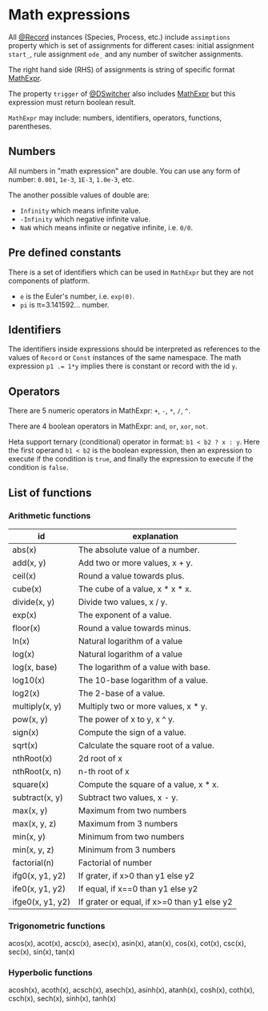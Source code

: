 # Math expressions

All [@Record](./classes#record) instances (Species, Process, etc.) include `assimptions` property which is set of assignments for different cases: initial assignment `start_`, rule assignment `ode_` and any number of switcher assignments.

The right hand side (RHS) of assignments is string of specific format [MathExpr](./classes#mathexpr).

The property `trigger` of [@DSwitcher](./classes#dswitcher) also includes [MathExpr](./classes#mathexpr) but this expression must return boolean result.

`MathExpr` may include: numbers, identifiers, operators, functions, parentheses.

## Numbers

All numbers in "math expression" are double. You can use any form of number: `0.001`, `1e-3`, `1E-3`, `1.0e-3`, etc.

The another possible values of double are:
- `Infinity` which means infinite value.
- `-Infinity` which negative infinite value.
- `NaN` which means infinite or negative infinite, i.e. `0/0`.

## Pre defined constants

There is a set of identifiers which can be used in `MathExpr` but they are not components of platform.
- `e` is the Euler's number, i.e. `exp(0)`.
- `pi` is &pi;=3.141592... number.

## Identifiers

The identifiers inside expressions should be interpreted as references to the values of `Record` or `Const` instances of the same namespace. 
The math expression `p1 .= 1*y` implies there is constant or record with the id `y`.

## Operators

There are 5 numeric operators in MathExpr:
`+`, `-`, `*`, `/`, `^`.

There are 4 boolean operators in MathExpr:
`and`, `or`, `xor`, `not`.

Heta support ternary (conditional) operator in format: `b1 < b2 ? x : y`.
Here the first operand `b1 < b2` is the boolean expression, then an expression to execute if the condition is `true`, and finally the expression to execute if the condition is `false`.

## List of functions

### Arithmetic functions

| id | explanation |
|----|-------------|
| abs(x) | The absolute value of a number.|
| add(x, y) | Add two or more values, x + y.|
| ceil(x) | Round a value towards plus. |
| cube(x) | The cube of a value, x * x * x. |
| divide(x, y)| Divide two values, x / y. |
| exp(x) | The exponent of a value. |
| floor(x) | Round a value towards minus. |
| ln(x) | Natural logarithm of a value |
| log(x) | Natural logarithm of a value |
| log(x, base) | The logarithm of a value with base. |
| log10(x) | The 10-base logarithm of a value. |
| log2(x) | The 2-base of a value. |
| multiply(x, y)| Multiply two or more values, x * y. |
| pow(x, y)	| The power of x to y, x ^ y. |
| sign(x) | Compute the sign of a value. |
| sqrt(x) | Calculate the square root of a value. |
| nthRoot(x) | 2d root of x |
| nthRoot(x, n) | n-th root of x |
| square(x)| Compute the square of a value, x * x. |
| subtract(x, y) | Subtract two values, x - y. |
| max(x, y) | Maximum from two numbers |
| max(x, y, z) | Maximum from 3 numbers |
| min(x, y) | Minimum from two numbers |
| min(x, y, z) | Minimum from 3 numbers |
| factorial(n) | Factorial of number |
| ifg0(x, y1, y2) | If grater, if x>0 than y1 else y2 |
| ife0(x, y1, y2) | If equal, if x==0 than y1 else y2 |
| ifge0(x, y1, y2) | If grater or equal, if x>=0 than y1 else y2 |

### Trigonometric functions

acos(x), acot(x), acsc(x), asec(x), asin(x),
atan(x), cos(x), cot(x), csc(x), sec(x), 
sin(x), tan(x)

### Hyperbolic functions

acosh(x), acoth(x), acsch(x), asech(x), asinh(x),
atanh(x), cosh(x), coth(x), csch(x), sech(x),
sinh(x), tanh(x)
